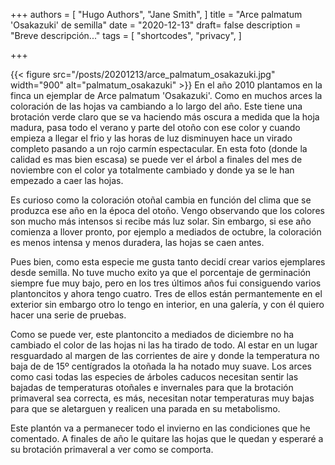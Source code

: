 +++
authors = [
    "Hugo Authors",
    "Jane Smith",
]
title = "Arce palmatum 'Osakazuki' de semilla"
date = "2020-12-13"
draft= false
description = "Breve descripción..."
tags = [
    "shortcodes",
    "privacy",
]

+++

{{< figure src="/posts/20201213/arce_palmatum_osakazuki.jpg" width="900" alt="palmatum_osakazuki" >}}
En el año 2010 plantamos en la finca un ejemplar de Arce palmatum 'Osakazuki'. Como en muchos arces la coloración de las hojas va cambiando a lo largo del año. Este tiene una brotación verde claro que se va haciendo más oscura a medida que la hoja madura, pasa todo el verano y parte del otoño con ese color y cuando empieza a llegar el frio y las horas de luz disminuyen hace un virado completo pasando a un rojo carmín espectacular. <!--more--> En esta foto (donde la calidad es mas bien escasa) se puede ver el árbol a finales del mes de noviembre con el color ya totalmente cambiado y donde ya se le han empezado a caer las hojas.

Es curioso como la coloración otoñal cambia en función del clima que se produzca ese año en la época del otoño. Vengo observando que los colores son mucho más intensos si recibe más luz solar. Sin embargo, si ese año comienza a llover pronto, por ejemplo a mediados de octubre, la coloración es menos intensa y menos duradera, las hojas se caen antes.

Pues bien, como esta especie me gusta tanto decidí crear varios ejemplares desde semilla. No tuve mucho exito ya que el porcentaje de germinación siempre fue muy bajo, pero en los tres últimos años fui consiguendo varios plantoncitos y ahora tengo cuatro. Tres de ellos están permantemente en el exterior sin embargo otro lo tengo en interior, en una galería, y con él quiero hacer una serie de pruebas.



Como se puede ver, este plantoncito a mediados de diciembre no ha cambiado el color de las hojas ni las ha tirado de todo. Al estar en un lugar resguardado al margen de las corrientes de aire y donde la temperatura no baja de de 15º centígrados la otoñada la ha notado muy suave. Los arces como casi todas las especies de árboles caducos necesitan sentir las bajadas de temperaturas otoñales e invernales para que la brotación primaveral sea correcta, es más, necesitan notar temperaturas muy bajas para que se aletarguen y realicen una parada en su metabolismo.

Este plantón va a permanecer todo el invierno en las condiciones que he comentado. A finales de año le quitare las hojas que le quedan y esperaré a su brotación primaveral a ver como se comporta.


